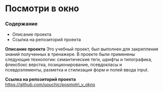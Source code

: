 # Посмотри в окно

### Содержание
* Описание проекта
* Cсылка на репозиторий проекта

**Описание проекта**
Это учебный проект, был выполнен для закрепления знаний полученных в тренажере.
В проекте были применены следующие технологии: семантические теги, шрифты и типографика, флексбокс верстка, позиционирование, псевдокласы и псевдоэлементы, разметка и стилизация форм и полей ввода input.



**Cсылка на репозиторий проекта**
https://github.com/uouchic/posmotri_v_okno
